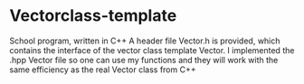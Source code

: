 # Vectorclass-template
School program, written in C++
A header file Vector.h is provided, which contains the interface of the vector class template Vector.
I implemented the .hpp Vector file so one can use my functions and they will work with the same efficiency as the real Vector class from C++

